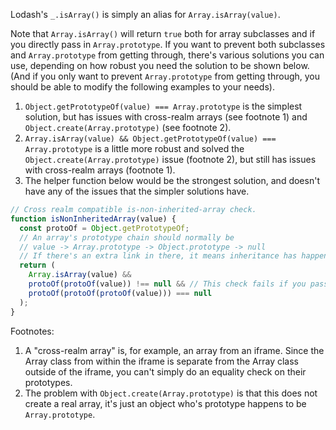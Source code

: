 Lodash's `_.isArray()` is simply an alias for `Array.isArray(value)`.

Note that `Array.isArray()` will return `true` both for array subclasses and if you directly pass in `Array.prototype`. If you want to prevent both subclasses and `Array.prototype` from getting through, there's various solutions you can use, depending on how robust you need the solution to be shown below. (And if you only want to prevent `Array.prototype` from getting through, you should be able to modify the following examples to your needs).

1. `Object.getPrototypeOf(value) === Array.prototype` is the simplest solution, but has issues with cross-realm arrays (see footnote 1) and `Object.create(Array.prototype)` (see footnote 2).
2. `Array.isArray(value) && Object.getPrototypeOf(value) === Array.prototype` is a little more robust and solved the `Object.create(Array.prototype)` issue (footnote 2), but still has issues with cross-realm arrays (footnote 1).
3. The helper function below would be the strongest solution, and doesn't have any of the issues that the simpler solutions have.

```javascript
// Cross realm compatible is-non-inherited-array check.
function isNonInheritedArray(value) {
  const protoOf = Object.getPrototypeOf;
  // An array's prototype chain should normally be
  // value -> Array.prototype -> Object.prototype -> null
  // If there's an extra link in there, it means inheritance has happened.
  return (
    Array.isArray(value) &&
    protoOf(protoOf(value)) !== null && // This check fails if you pass in Array.prototype.
    protoOf(protoOf(protoOf(value))) === null
  );
}
```

Footnotes:
1. A "cross-realm array" is, for example, an array from an iframe. Since the Array class from within the iframe is separate from the Array class outside of the iframe, you can't simply do an equality check on their prototypes.
2. The problem with `Object.create(Array.prototype)` is that this does not create a real array, it's just an object who's prototype happens to be `Array.prototype`.

